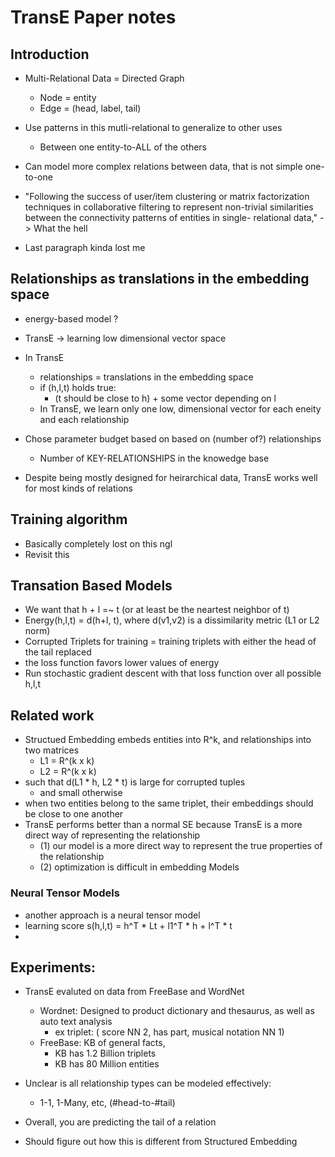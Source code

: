 # TransE Paper notes

## Introduction

- Multi-Relational Data = Directed Graph
    - Node = entity
    - Edge = (head, label, tail)

- Use patterns in this mutli-relational to generalize to other uses
    - Between one entity-to-ALL of the others
- Can model more complex relations between data, that is not simple one-to-one
- "Following the success of user/item clustering or matrix factorization techniques in collaborative
filtering to represent non-trivial similarities between the connectivity patterns of entities in single-
relational data," -> What the hell

- Last paragraph kinda lost me

## Relationships as translations in the embedding space

- energy-based model ?
- TransE -> learning low dimensional vector space
- In TransE 
    - relationships = translations in the embedding space
    - if (h,l,t) holds true:
        - (t should be close to h) + some vector depending on l
    - In TransE, we learn only one low, dimensional vector for each eneity and each relationship
- Chose parameter budget based on based on (number of?) relationships
    - Number of KEY-RELATIONSHIPS in the knowedge base

- Despite being mostly designed for heirarchical data, TransE works well for most kinds of relations

## Training algorithm
- Basically completely lost on this ngl
- Revisit this


## Transation Based Models

- We want that h + l =~ t (or at least be the neartest neighbor of t)
- Energy(h,l,t) = d(h+l, t), where d(v1,v2) is a dissimilarity metric (L1 or L2 norm)
- Corrupted Triplets for training = training triplets with either the head of the tail replaced
- the loss function favors lower values of energy
- Run stochastic gradient descent with that loss function over all possible h,l,t


## Related work
- Structued Embedding embeds entities into R^k, and relationships into two matrices
    - L1 = R^(k x k)
    - L2 = R^(k x k)
- such that d(L1 * h, L2 * t) is large for corrupted tuples
    - and small otherwise
- when two entities belong to the same triplet, their embeddings should be close to one another
- TransE performs better than a normal SE because TransE is a more direct way of representing the relationship
    - (1) our model is a more direct way to represent the true properties of the relationship
    - (2) optimization is difficult in embedding Models


### Neural Tensor Models
- another approach is a neural tensor model
- learning score s(h,l,t) = h^T * Lt + l1^T * h + l^T * t
- 

## Experiments:
- TransE evaluted on data from FreeBase and WordNet
    - Wordnet: Designed to product dictionary and thesaurus, as well as auto text analysis
        - ex triplet: ( score NN 2, has part, musical notation NN 1)
    - FreeBase: KB of general facts,
        - KB has 1.2 Billion triplets
        - KB has 80 Million entities

- Unclear is all relationship types can be modeled effectively:
    - 1-1, 1-Many, etc, (#head-to-#tail)

- Overall, you are predicting the tail of a relation
- Should figure out how this is different from Structured Embedding
